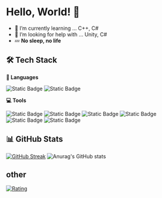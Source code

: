 # Hello, World! 🐔

- 🌱 I’m currently learning ... C++, C#
- 🤔 I’m looking for help with ... Unity, C#
- 💤 **No sleep, no life**

## 🛠 Tech Stack
**🔧 Languages**<br>

![Static Badge](https://img.shields.io/badge/C%2B%2B-C%2B%2B?style=for-the-badge&logo=C%2B%2B&logoColor=%23ffffff&color=%2300599C)
![Static Badge](https://img.shields.io/badge/C%23-C%23?style=for-the-badge&logoColor=%23ffffff&color=%23863A85)<br>

**💻 Tools**<br>

![Static Badge](https://img.shields.io/badge/Unity-Unity?style=for-the-badge&logo=Unity&logoColor=%23ffffff&color=%23383838)
![Static Badge](https://img.shields.io/badge/GitHub-GitHub?style=for-the-badge&logo=GitHub&logoColor=%23ffffff&color=%23181717)
![Static Badge](https://img.shields.io/badge/Visual%20Studio%20Code-Visual%20Studio%20Code?style=for-the-badge&logoColor=%23ffffff&color=%230085D1)
![Static Badge](https://img.shields.io/badge/Visual%20Studio-Visual%20Studio?style=for-the-badge&logoColor=%23ffffff&color=%237E47B5)<br>
![Static Badge](https://img.shields.io/badge/Linux-Linux?style=for-the-badge&logo=Linux&logoColor=%23000000&color=%23FCC624)
![Static Badge](https://img.shields.io/badge/Ubuntu-Ubuntu?style=for-the-badge&logo=Ubuntu&logoColor=%23ffffff&color=%23E95420)

## 📊 GitHub Stats<br>

[![GitHub Streak](https://streak-stats.demolab.com/?user=niwatoriiiiiiiii&theme=dark)](https://git.io/streak-stats)
![Anurag's GitHub stats](https://github-readme-stats.vercel.app/api?username=niwatoriiiiiiiii&show_icons=true&theme=dark)

## other<br>

[![Rating](https://badgen.org/img/atcoder/niwatoriiiiiiiii/rating/algorithm?style=for-the-badge)](https://atcoder.jp/users/niwatoriiiiiiiii?contestType=algo)

<!--
**niwatoriiiiiiiii/niwatoriiiiiiiii** is a ✨ _special_ ✨ repository because its `README.md` (this file) appears on your GitHub profile.

Here are some ideas to get you started:

- 🔭 I’m currently working on ...
- 🌱 I’m currently learning ...
- 👯 I’m looking to collaborate on ...
- 🤔 I’m looking for help with ...
- 💬 Ask me about ...
- 📫 How to reach me: ...
- 😄 Pronouns: ...
- ⚡ Fun fact: ...
-->
